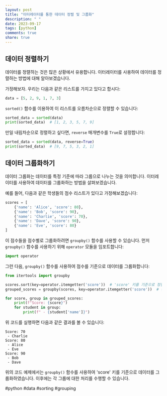 ```yaml
---
layout: post
title: "이터레이터를 통한 데이터 정렬 및 그룹화"
description: " "
date: 2023-09-17
tags: [python]
comments: true
share: true
---
```


## 데이터 정렬하기

데이터를 정렬하는 것은 많은 상황에서 유용합니다. 이터레이터를 사용하여 데이터를 정렬하는 방법에 대해 알아보겠습니다.

가정해보자. 우리는 다음과 같은 리스트를 가지고 있다고 합시다:

```python
data = [5, 2, 9, 1, 7, 3]
```

`sorted()` 함수를 이용하여 이 리스트를 오름차순으로 정렬할 수 있습니다:

```python
sorted_data = sorted(data)
print(sorted_data)  # [1, 2, 3, 5, 7, 9]
```

만일 내림차순으로 정렬하고 싶다면, `reverse` 매개변수를 `True`로 설정합니다:

```python
sorted_data = sorted(data, reverse=True)
print(sorted_data)  # [9, 7, 5, 3, 2, 1]
```

## 데이터 그룹화하기

데이터 그룹화는 데이터를 특정 기준에 따라 그룹으로 나누는 것을 의미합니다. 이터레이터를 사용하여 데이터를 그룹화하는 방법을 살펴보겠습니다.

예를 들어, 다음과 같은 학생들의 점수 리스트가 있다고 가정해보겠습니다:

```python
scores = [
    {'name': 'Alice', 'score': 80},
    {'name': 'Bob', 'score': 90},
    {'name': 'Charlie', 'score': 70},
    {'name': 'Dave', 'score': 90},
    {'name': 'Eve', 'score': 80}
]
```

이 점수들을 점수별로 그룹화하려면 `groupby()` 함수를 사용할 수 있습니다. 먼저 `groupby()` 함수를 사용하기 위해 `operator` 모듈을 임포트합니다:

```python
import operator
```

그런 다음, `groupby()` 함수를 사용하여 점수를 기준으로 데이터를 그룹화합니다:

```python
from itertools import groupby

scores.sort(key=operator.itemgetter('score'))  # 'score' 키를 기준으로 정렬
grouped_scores = groupby(scores, key=operator.itemgetter('score'))  # 점수를 기준으로 그룹화

for score, group in grouped_scores:
    print(f"Score: {score}")
    for student in group:
        print(f" - {student['name']}")
```

위 코드를 실행하면 다음과 같은 결과를 볼 수 있습니다:

```
Score: 70
 - Charlie
Score: 80
 - Alice
 - Eve
Score: 90
 - Bob
 - Dave
```

위의 코드 예제에서는 `groupby()` 함수를 사용하여 'score' 키를 기준으로 데이터를 그룹화하였습니다. 이후에는 각 그룹에 대한 처리를 수행할 수 있습니다.

#python #data #sorting #grouping